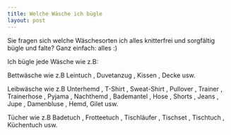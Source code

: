 ```yaml
---
title: Welche Wäsche ich bügle
layout: post
---
```


Sie fragen sich welche Wäschesorten ich alles knitterfrei und sorgfältig bügle und falte?
Ganz einfach: alles :)  

Ich bügle jede Wäsche wie z.B:

Bettwäsche wie z.B Leintuch , Duvetanzug , Kissen , Decke usw.

Leibwäsche wie z.B Unterhemd , T-Shirt , Sweat-Shirt , Pullover , Trainer , Trainerhose , Pyjama , Nachthemd , Bademantel , Hose , Shorts , Jeans , Jupe , Damenbluse , Hemd, Gilet usw.

Tücher wie z.B Badetuch , Frotteetuch , Tischläufer , Tischset , Tischtuch , Küchentuch usw.
